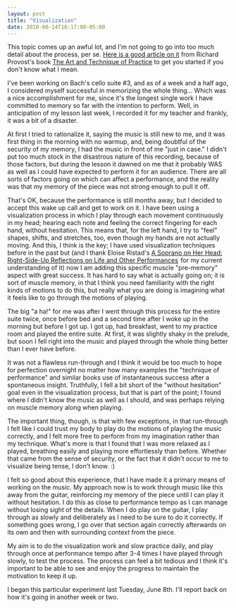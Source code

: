 ```yaml
---
layout: post
title: "Visualization"
date: 2010-06-14T16:17:00-05:00
---
```


This topic comes up an awful lot, and I'm not going to go into too much detail about the process, per se. <a href="http://www.egta.co.uk/content/visualization">Here is a good article on it</a> from Richard Provost's book <a href="http://www.amazon.com/Technique-Practice-Music-Sales-America/dp/096278320X?ie=UTF8&amp;tag=willisguitabl-20&amp;link_code=btl&amp;camp=213689&amp;creative=392969" target="_blank">The Art and Technique of Practice</a> to get you started if you don't know what I mean.

I've been working on Bach's cello suite #3, and as of a week and a half ago, I considered myself successful in memorizing the whole thing... Which was a nice accomplishment for me, since it's the longest single work I have committed to memory so far with the intention to perform. Well, in anticipation of my lesson last week, I recorded it for my teacher and frankly, it was a bit of a disaster.

At first I tried to rationalize it, saying the music is still new to me, and it was first thing in the morning with no warmup, and, being doubtful of the security of my memory, I had the music in front of me "just in case." I didn't put too much stock in the disastrous nature of this recording, because of those factors, but during the lesson it dawned on me that it probably WAS as well as I could have expected to perform it for an audience. There are all sorts of factors going on which can affect a performance, and the reality was that my memory of the piece was not strong enough to pull it off.

That's OK, because the performance is still months away, but I decided to accept this wake up call and get to work on it. I have been using a visualization process in which I play through each movement continuously in my head; hearing each note and feeling the correct fingering for each hand, without hesitation. This means that, for the left hand, I try to "feel" shapes, shifts, and stretches, too, even though my hands are not actually moving. And this, I think is the key; I have used visualization techniques before in the past but (and I thank Eloise Ristad's <a href="http://www.amazon.com/Soprano-Her-Head-Right-Side-Up-Performances/dp/0911226214?ie=UTF8&amp;tag=willisguitabl-20&amp;link_code=btl&amp;camp=213689&amp;creative=392969" target="_blank">A Soprano on Her Head: Right-Side-Up Reflections on Life and Other Performances</a><img alt="" border="0" height="1" src="http://www.assoc-amazon.com/e/ir?t=willisguitabl-20&amp;l=btl&amp;camp=213689&amp;creative=392969&amp;o=1&amp;a=0911226214" style="border: medium none ! important; margin: 0px ! important; padding: 0px ! important;" width="1" /><img alt="" border="0" height="1" src="http://www.assoc-amazon.com/e/ir?t=willisguitabl-20&amp;l=btl&amp;camp=213689&amp;creative=392969&amp;o=1&amp;a=0911226214" style="border: medium none ! important; margin: 0px ! important; padding: 0px ! important;" width="1" /> for my current understanding of it) now I am adding this specific muscle "pre-memory" aspect with great success. It has hard to say what is actually going on; it is sort of muscle memory, in that I think you need familiarity with the right kinds of motions to do this, but really what you are doing is imagining what it feels like to go through the motions of playing.

The big "a ha!" for me was after I went through this process for the entire suite twice, once before bed and a second time after I woke up in the morning but before I got up. I got up, had breakfast, went to my practice room and played the entire suite. At first, it was slightly shaky in the prelude, but soon I fell right into the music and played through the whole thing better than I ever have before.

It was not a flawless run-through and I think it would be too much to hope for perfection overnight no matter how many examples the "technique of performance" and similar books use of instantaneous success after a spontaneous insight. Truthfully, I fell a bit short of the "without hesitation" goal even in the visualization process, but that is part of the point; I found where I didn't know the music as well as I should, and was perhaps relying on muscle memory along when playing.

The important thing, though, is that with few exceptions, in that run-through I felt like I could trust my body to play do the motions of playing the music correctly, and I felt more free to perform from my imagination rather than my technique. What's more is that I found that I was more relaxed as I played, breathing easily and playing more effortlessly than before. Whether that came from the sense of security, or the fact that it didn't occur to me to visualize being tense, I don't know. :)

I felt so good about this experience, that I have made it a primary means of working on the music. My approach now is to work through music like this away from the guitar, reinforcing my memory of the piece until I can play it without hesitation. I do this as close to performance tempo as I can manage without losing sight of the details. When I do play on the guitar, I play through as slowly and deliberately as I need to be sure to do it correctly. If something goes wrong, I go over that section again correctly afterwards on its own and then with surrounding context from the piece.

My aim is to do the visualization work and slow practice daily, and play through once at performance tempo after 3-4 times I have played through slowly, to test the process. The process can feel a bit tedious and I think it's important to be able to see and enjoy the progress to maintain the motivation to keep it up.

I began this particular experiment last Tuesday, June 8th. I'll report back on how it's going in another week or two.

